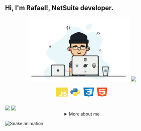 ## Hi, I'm Rafael!, NetSuite developer.
<div align="center">
  <img height="210em" src="https://github.com/RafaaaOliver/RafaaaOliver/blob/main/img/Gif%20Github.gif"/>
  <a href="https://github.com/RafaaaOliver"> </a>
  <img height="170em" src="https://github-readme-stats.vercel.app/api/top-langs/?username=RafaaaOliver&layout=compact&langs_count=7&theme=tokyonight"/> 
</div>
  

  
<div style="display: inline_block" align="center"><br>
  <img align="center" alt="Rafael-Js" height="30" width="40" src="https://raw.githubusercontent.com/devicons/devicon/master/icons/javascript/javascript-plain.svg">
  <img align="center" alt="Rafael-Python" height="30" width="40" src="https://raw.githubusercontent.com/devicons/devicon/master/icons/python/python-original.svg">
  <img align="center" alt="Rafael-CSS" height="30" width="40" src="https://raw.githubusercontent.com/devicons/devicon/master/icons/css3/css3-original.svg">
  <img align="center" alt="Rafael-HTML" height="30" width="40" src="https://raw.githubusercontent.com/devicons/devicon/master/icons/html5/html5-original.svg">
</div>

##
 
<div> 
  <a href = "mailto:rafaellstos2002@hotmail.com"><img src="https://img.shields.io/badge/Microsoft_Outlook-0078D4?style=for-the-badge&logo=microsoft-outlook&logoColor=white" target="_blank"></a>
  <a href="https://www.linkedin.com/in/rafael-oliveira-santos20/" target="_blank"><img src="https://img.shields.io/badge/-LinkedIn-%230077B5?style=for-the-badge&logo=linkedin&logoColor=white" target="_blank"></a> 
 
<details>
  <summary align="center"> More about me </summary>
<div align="left">
 
``` js
const Rafs = {
    personal: {
        fullName: 'Rafael Oliveira',
        birthDate: '29-01-2002',
        pronouns: 'he' | 'his',
        interests: ['music', 'games', 'language learning', 'anime'],
        motivation: [
            'Help improving diversity and inclusion',
            'Making life easier and smarter through tech',
        ],
    },
    technical: {
        technologies: {
            frontEnd: {
                Javascript: ['Vanilla JS', 'Netsuite', 'DOM'],
                HTML: ['HTML5', 'Semantic HTML'],
                CSS: ['Flexbox', 'Styled-components'],
            },
            backEnd: {
                Javascript: ['Node.js', 'Netsuite'],
                python: ['Flask', 'Class', 'Object notation'],
                SQLServer: ['DDL', 'DML', 'Subquery', 'Functions']
            },
        },
    }
}
```
  </div>
</details>

![Snake animation](https://github.com/RafaaaOliver/RafaaaOliver/blob/output/github-contribution-grid-snake.svg)

</div>